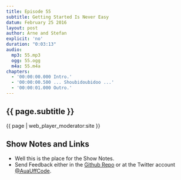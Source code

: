 ```yaml
---
title: Episode 55
subtitle: Getting Started Is Never Easy
datum: February 25 2016
layout: post
author: Arne and Stefan
explicit: 'no'
duration: "0:03:13"
audio:
  mp3: 55.mp3
  ogg: 55.ogg
  m4a: 55.m4a
chapters:
  - '00:00:00.000 Intro.'
  - '00:00:00.500 ... Shoubidoubidoo ...'
  - '00:00:01.000 Outro.'
---
```


## {{ page.subtitle }}

{{ page | web_player_moderator:site }}

## Show Notes and Links

  * Well this is the place for the Show Notes.
  * Send Feedback either in the [Github Repo](https://github.com/haslinger/jekyll-octopod) or at the Twitter account [@AuaUffCode](http://twitter.com/@AuaUffCode).
